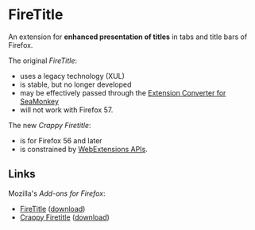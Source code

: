 FireTitle
=========

An extension for **enhanced presentation of titles** in tabs and title bars of Firefox. 

The original _FireTitle_:

- uses a legacy technology (XUL)
- is stable, but no longer developed
- may be effectively passed through the [Extension Converter for SeaMonkey](http://addonconverter.fotokraina.com/)
- will not work with Firefox 57.

The new _Crappy Firetitle_: 

- is for Firefox 56 and later
- is constrained by [WebExtensions APIs](https://wiki.mozilla.org/WebExtensions).

## Links

Mozilla's _Add-ons for Firefox_: 

* [FireTitle](https://addons.mozilla.org/addon/firetitle/) ([download](https://addons.mozilla.org/downloads/latest/1298/))
* [Crappy Firetitle](https://addons.mozilla.org/addon/crappy-firetitle/) ([download](https://addons.mozilla.org/downloads/latest/850618/)) 
